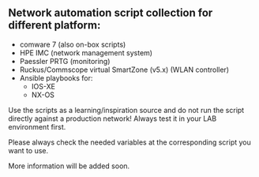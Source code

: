 **Network automation script collection for different platform:**
--

- comware 7 (also on-box scripts)
- HPE IMC (network management system)
- Paessler PRTG (monitoring)
- Ruckus/Commscope virtual SmartZone (v5.x) (WLAN controller)
- Ansible playbooks for:
  - IOS-XE
  - NX-OS

Use the scripts as a learning/inspiration source and do not run the script directly against a production network!
Always test it in your LAB environment first.

Please always check the needed variables at the corresponding script you want to use.

More information will be added soon.

